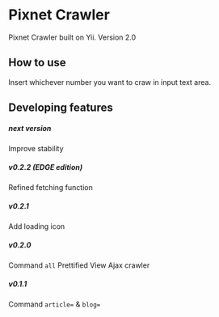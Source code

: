 Pixnet Crawler
================================

Pixnet Crawler built on Yii.
Version 2.0

How to use
-------------------

Insert whichever number you want to craw in input text area.

Developing features
-------------------
##### next version
Improve stability

##### v0.2.2 (EDGE edition)
Refined fetching function

##### v0.2.1
Add loading icon

##### v0.2.0
Command `all`
Prettified View
Ajax crawler

##### v0.1.1
Command `article=` & `blog=`
